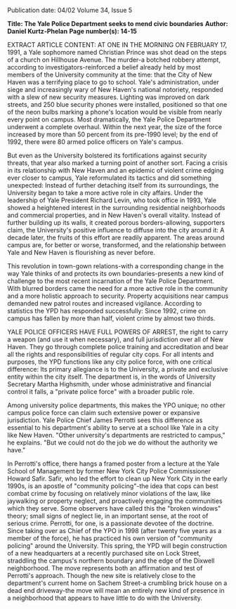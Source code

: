 Publication date: 04/02
Volume 34, Issue 5

**Title: The Yale Police Department seeks to mend civic boundaries**
**Author: Daniel Kurtz-Phelan**
**Page number(s): 14-15**

EXTRACT ARTICLE CONTENT:
AT ONE IN THE MORNING ON FEBRUARY 17, 1991, a Yale sophomore named Christian Prince was shot dead on the steps of a church on Hillhouse Avenue. The murder-a botched robbery attempt, according to investigators-reinforced a belief already held by most members of the University community at the time: that the City of New Haven was a terrifying place to go to school. Yale's administration, under siege and increasingly wary of New Haven's national notoriety, responded with a slew of new security measures. Lighting was improved on dark streets, and 250 blue security phones were installed, positioned so that one of the neon bulbs marking a phone's location would be visible from nearly every point on campus. Most dramatically, the Yale Police Department underwent a complete overhaul. Within the next year, the size of the force increased by more than 50 percent from its pre-1990 level; by the end of 1992, there were 80 armed police officers on Yale's campus. 

But even as the University bolstered its fortifications against security threats, that year also marked a turning point of another sort. Facing a crisis in its relationship with New Haven and an epidemic of violent crime edging ever closer to campus, Yale reformulated its tactics and did something unexpected: Instead of further detaching itself from its surroundings, the University began to take a more active role in city affairs. Under the leadership of Yale President Richard Levin, who took office in 1993, Yale showed a heightened interest in the surrounding residential neighborhoods and commercial properties, and in New Haven's overall vitality. Instead of further building up its walls, it created porous borders-allowing, supporters claim, the University's positive influence to diffuse into the city around it: A decade later, the fruits of this effort are readily apparent. The areas around campus are, for better or worse, transformed, and the relationship between Yale and New Haven is flourishing as never before. 

This revolution in town-gown relations-with a corresponding change in the way Yale thinks of and protects its own boundaries-presents a new kind of challenge to the most recent incarnation of the Yale Police Department. With blurred borders came the need for a more active role in the community and a more holistic approach to security. Property acquisitions near campus demanded new patrol routes and increased vigilance. According to statistics the YPD has responded successfully: Since 1992, crime on campus has fallen by more than half, violent crime by almost two thirds. 

YALE POLICE OFFICERS HAVE FULL POWERS OF ARREST, the right to carry a weapon (and use it when necessary), and full jurisdiction over all of New Haven. They go through complete police training and accreditation and bear all the rights and responsibilities of regular city cops. For all intents and purposes, the YPD functions like any city police force, with one critical difference: Its primary allegiance is to the University, a private and exclusive entity within the city itself. The department is, in the words of University Secretary Martha Highsmith, under whose administrative and financial control it falls, a "private police force" with a broader public role. 

Among university police departments, this makes the YPO unique; no other campus police force can claim such extensive power or expansive jurisdiction. Yale Police Chief James Perrotti sees this difference as essential to his department's ability to serve at a school like Yale in a city like New Haven. "Other university's departments are restricted to campus," he explains. "But we could not do the job we do without the authority we have." 

In Perrotti's office, there hangs a framed poster from a lecture at the Yale School of Management by former New York City Police Commissioner Howard Safir. Safir, who led the effort to clean up New York City in the early 1990s, is an apostle of "community policing"-the idea that cops can best combat crime by focusing on relatively minor violations of the law, like jaywalking or property neglect, and proactively engaging the communities which they serve. Some observers have called this the "broken windows" theory; small signs of neglect lie, in an important sense, at the root of serious crime. Perrotti, for one, is a passionate devotee of the doctrine. Since taking over as Chief of the YPO in 1998 (after twenty five years as a member of the force), he has practiced his own version of "community policing" around the University. This spring, the YPD will begin construction of a new headquarters at a recently purchased site on Lock Street, straddling the campus's northern boundary and the edge of the Dixwell neighborhood. The move represents both an affirmation and test of Perrotti's approach. Though the new site is relatively close to the department's current home on Sachem Street-a crumbling brick house on a dead end driveway-the move will mean an entirely new kind of presence in a neighborhood that appears to have little to do with the University.